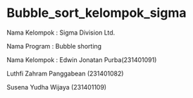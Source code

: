 # Bubble_sort_kelompok_sigma

Nama Kelompok : Sigma Division Ltd.

Nama Program : Bubble shorting

Nama Kelompok :
  Edwin Jonatan Purba(231401091)
  
  Luthfi Zahram Panggabean (231401082)
  
  Susena Yudha Wijaya (231401109)
